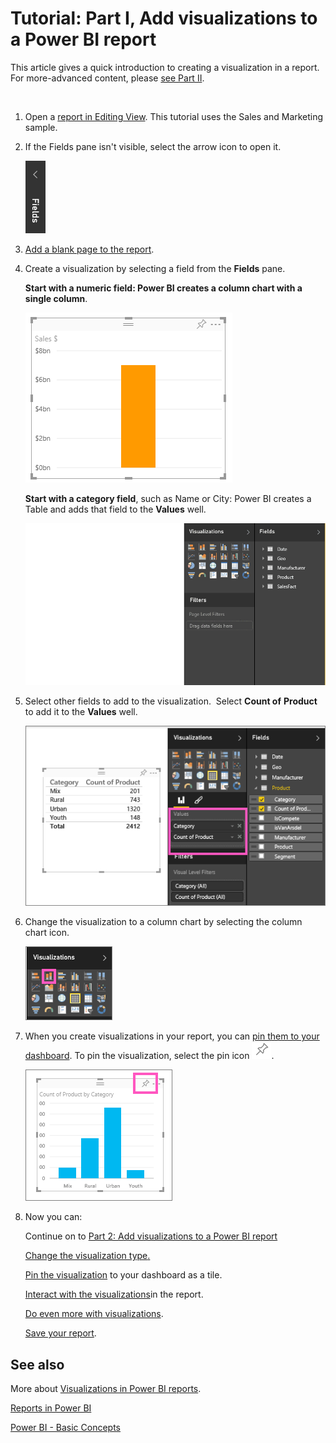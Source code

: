 ﻿<properties
   pageTitle="Tutorial: Part I, Add visualizations to a Power BI report"
   description="Tutorial: Part I, Add visualizations to a Power BI report"
   services="powerbi"
   documentationCenter=""
   authors="mihart"
   manager="mblythe"
   editor=""
   tags=""/>

<tags
   ms.service="powerbi"
   ms.devlang="NA"
   ms.topic="article"
   ms.tgt_pltfrm="NA"
   ms.workload="powerbi"
   ms.date="10/14/2015"
   ms.author="mihart"/>
# Tutorial: Part I, Add visualizations to a Power BI report

This article gives a quick introduction to creating a visualization in a report.  For more-advanced content, please [see Part II](powerbi-service-add-visualizations-to-a-report-ii.md). 

  

1.  Open a [report in Editing View](powerbi-service-go-from-reading-view-to-editing-view.md). This tutorial uses the Sales and Marketing sample.

2.  If the Fields pane isn't visible, select the arrow icon to open it. 

    ![](media/powerbi-service-add-visualizations-to-a-report-i/pbi_Nancy_FieldsFiltersArrow.png)

3.  [Add a blank page to the report](powerbi-service-add-a-page-to-a-report.md).

4.  Create a visualization by selecting a field from the **Fields** pane.  

    **Start with a numeric field: Power BI creates a column chart with a single column**.

    ![](media/powerbi-service-add-visualizations-to-a-report-i/PBI_OneColChart.png)

    **Start with a category field**, such as Name or City: Power BI creates a Table and adds that field to the **Values** well.

    ![](media/powerbi-service-add-visualizations-to-a-report-i/PBI_Agif_CreateChart3.gif)

5.  Select other fields to add to the visualization.  Select **Count of** **Product** to add it to the **Values** well.

    ![](media/powerbi-service-add-visualizations-to-a-report-i/part1table.png)

6.  Change the visualization to a column chart by selecting the column chart icon.

    ![](media/powerbi-service-add-visualizations-to-a-report-i/part1ConvertToColumn.png)

7.  When you create visualizations in your report, you can [pin them to your dashboard](powerbi-service-pin-a-tile-to-a-dashboard-from-a-report.md). To pin the visualization, select the pin icon ![](media/powerbi-service-add-visualizations-to-a-report-i/pinNoOutline.png).

    ![](media/powerbi-service-add-visualizations-to-a-report-i/part1Pin.png)

8.  Now you can:

    Continue on to [Part 2: Add visualizations to a Power BI report](powerbi-service-add-visualizations-to-a-report-ii.md)

    [C](powerbi-service-change-the-type-of-visualization-in-a-report.md)[hange the visualization type](powerbi-service-change-the-type-of-visualization-in-a-report.md)[.](powerbi-service-change-the-type-of-visualization-in-a-report.md)

    [Pin the visualization](powerbi-service-pin-a-tile-to-a-dashboard-from-a-report.md) to your dashboard as a tile.

    [Interact with the visualizations](powerbi-service-interact-with-a-report-in-reading-view.md)in the report.

    [Do even more with visualizations](powerbi-service-visualizations-for-reports.md).

    [Save your report](powerbi-service-save-a-report.md).


## See also

More about [Visualizations in Power BI reports](powerbi-service-visualizations-for-reports.md).

[Reports in Power BI](powerbi-service-reports.md)

[Power BI - Basic Concepts](powerbi-service-basic-concepts.md)
